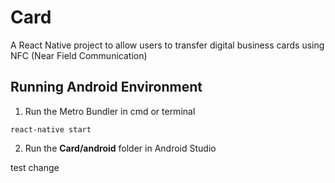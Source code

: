 # Card
A React Native project to allow users to transfer digital business cards using NFC (Near Field Communication)

## Running Android Environment
1. Run the Metro Bundler in cmd or terminal
```
react-native start
```
2. Run the **Card/android** folder in Android Studio

test change